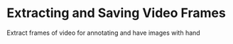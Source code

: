 # Extracting and Saving Video Frames

Extract frames of video for annotating and have images with hand